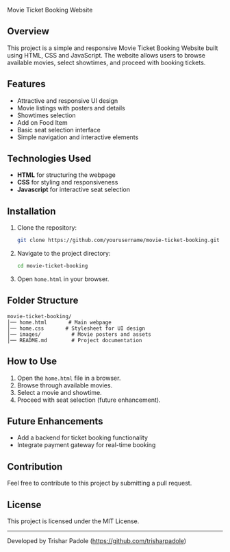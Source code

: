 Movie Ticket Booking Website

## Overview
This project is a simple and responsive Movie Ticket Booking Website built using HTML, CSS and JavaScript. The website allows users to browse available movies, select showtimes, and proceed with booking tickets.

## Features
- Attractive and responsive UI design
- Movie listings with posters and details
- Showtimes selection
- Add on Food Item
- Basic seat selection interface
- Simple navigation and interactive elements

## Technologies Used
- **HTML** for structuring the webpage
- **CSS** for styling and responsiveness
- **Javascript** for interactive seat selection

## Installation
1. Clone the repository:
   ```bash
   git clone https://github.com/yourusername/movie-ticket-booking.git
   ```
2. Navigate to the project directory:
   ```bash
   cd movie-ticket-booking
   ```
3. Open `home.html` in your browser.

## Folder Structure
```
movie-ticket-booking/
│── home.html       # Main webpage
│── home.css       # Stylesheet for UI design
│── images/          # Movie posters and assets
│── README.md        # Project documentation
```

## How to Use
1. Open the `home.html` file in a browser.
2. Browse through available movies.
3. Select a movie and showtime.
4. Proceed with seat selection (future enhancement).

## Future Enhancements
- Add a backend for ticket booking functionality
- Integrate payment gateway for real-time booking

## Contribution
Feel free to contribute to this project by submitting a pull request.

## License
This project is licensed under the MIT License.

---
Developed by Trishar Padole (https://github.com/trisharpadole)

